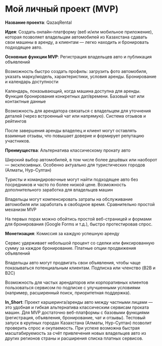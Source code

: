 # Мой личный проект (MVP)

**Название проекта**: QazaqRental

**Идея**: 
 Создать онлайн-платформу (веб и/или мобильное приложение), которая позволяет владельцам автомобилей из Казахстана сдавать свои машины в аренду, а клиентам — легко находить и бронировать подходящее авто.

 **Основные функции MVP**:
 Регистрация владельцев авто и публикация объявлений

Возможность быстро создать профиль: загрузить фото автомобиля, указать марку/модель, характеристики, условия аренды.
Бронирование и календарь доступности

Календарь, показывающий, когда машина доступна для аренды.
Функция бронирования конкретных дат/времени.
Базовый чат или контактные данные

Возможность для арендатора связаться с владельцем для уточнения деталей (через встроенный чат или напрямую).
Система отзывов и рейтингов

После завершения аренды владелец и клиент могут оставлять взаимные отзывы, что повышает доверие и формирует репутацию участников.

**Преимущества**:
Альтернатива классическому прокату авто

Широкий выбор автомобилей, в том числе более дешёвых или наоборот — эксклюзивных.
Особенно актуально для туристических городов (Алматы, Нур-Султан)

Туристы и командировочные могут найти подходящее авто без посредников и часто по более низкой цене.
Возможность дополнительного заработка для владельцев машин

Владельцы могут компенсировать затраты на обслуживание автомобиля или заработать в свободное время.
Сравнительно простой механизм MVP

На первых порах можно обойтись простой веб-страницей и формами для бронирования (Google Forms и т.д.), быстро протестировав спрос.

**Монетизация**:
Комиссия за каждую успешную аренду

Сервис удерживает небольшой процент со сделки или фиксированную сумму за каждое бронирование.
Платные опции продвижения объявлений

Владельцы авто могут продвигать свои объявления, чтобы чаще показываться потенциальным клиентам.
Подписка или членство (B2B и B2C)

Возможность для частых арендаторов или корпоративных клиентов пользоваться сервисом по подписке с улучшенными условиями (например, расширенный поиск, приоритетная поддержка).



**In_Short**:
Проект каршеринга/аренды авто между частными лицами — это удобная и гибкая альтернатива классическим сервисам проката машин. Для MVP достаточно веб-платформы с базовыми функциями (регистрация, объявления, бронирование, чат и отзывы). Тестовый запуск в крупных городах Казахстана (Алматы, Нур-Султан) позволит проверить спрос и окупаемость. При успехе возможна быстрая масштабируемость за счёт привлечения новых владельцев авто из других регионов страны и расширения списка платных сервисов.
